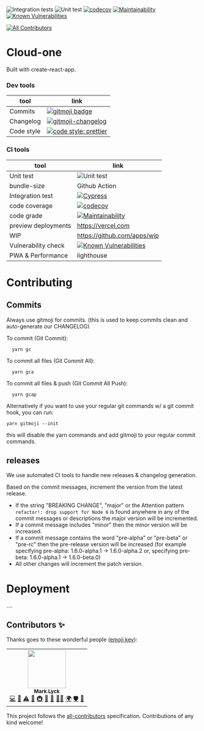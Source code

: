 ![Integration tests](https://github.com/MarkLyck/test-pwa/workflows/Integration%20tests/badge.svg)
![Unit test](https://github.com/MarkLyck/test-pwa/workflows/Unit%20test/badge.svg)
[![codecov](https://codecov.io/gh/MarkLyck/test-pwa/branch/main/graph/badge.svg?token=G5RYDGL8TI)](https://codecov.io/gh/MarkLyck/test-pwa)
[![Maintainability](https://api.codeclimate.com/v1/badges/689a3c0ed7e7bdedb26b/maintainability)](https://codeclimate.com/github/MarkLyck/test-pwa/maintainability)
[![Known Vulnerabilities](https://snyk.io/test/github/MarkLyck/test-pwa/badge.svg)](https://snyk.io/test/github/MarkLyck/test-pwa)

<!-- ALL-CONTRIBUTORS-BADGE:START - Do not remove or modify this section -->

[![All Contributors](https://img.shields.io/badge/all_contributors-1-orange.svg?style=flat-square)](#contributors-)

<!-- ALL-CONTRIBUTORS-BADGE:END -->

# Cloud-one

Built with create-react-app.

### Dev tools

| tool       | link                                                                                                                                           |
| ---------- | ---------------------------------------------------------------------------------------------------------------------------------------------- |
| Commits    | [![gitmoji badge](https://img.shields.io/badge/gitmoji-%20😜%20😍-FFDD67.svg?style=flat-square)](https://github.com/carloscuesta/gitmoji)      |
| Changelog  | [![gitmoji-changelog](https://img.shields.io/badge/Changelog-gitmoji-brightgreen.svg)](https://github.com/frinyvonnick/gitmoji-changelog)      |
| Code style | [![code style: prettier](https://img.shields.io/badge/code_style-prettier-ff69b4.svg?style=flat-square)](https://github.com/prettier/prettier) |

### CI tools

| tool                | link                                                                                                                                                               |
| ------------------- | ------------------------------------------------------------------------------------------------------------------------------------------------------------------ |
| Unit test           | ![Unit test](https://github.com/MarkLyck/test-pwa/workflows/Unit%20test/badge.svg)                                                                                 |
| bundle-size         | Github Action                                                                                                                                                      |
| Integration test    | [![Cypress](https://img.shields.io/badge/cypress-dashboard-brightgreen.svg)](https://dashboard.cypress.io/projects/548hkt/analytics/runs-over-time)                |
| code coverage       | [![codecov](https://codecov.io/gh/MarkLyck/test-pwa/branch/main/graph/badge.svg?token=G5RYDGL8TI)](https://codecov.io/gh/MarkLyck/test-pwa)                        |
| code grade          | [![Maintainability](https://api.codeclimate.com/v1/badges/689a3c0ed7e7bdedb26b/maintainability)](https://codeclimate.com/github/MarkLyck/test-pwa/maintainability) |
| preview deployments | https://vercel.com                                                                                                                                                 |
| WIP                 | https://github.com/apps/wip                                                                                                                                        |
| Vulnerability check | [![Known Vulnerabilities](https://snyk.io/test/github/MarkLyck/test-pwa/badge.svg)](https://snyk.io/test/github/MarkLyck/test-pwa)                                 |
| PWA & Performance   | lighthouse                                                                                                                                                         |

# Contributing

## Commits

Always use gitmoji for commits. (this is used to keep commits clean and auto-generate our CHANGELOG)

To commit (Git Commit):

```
  yarn gc
```

To commit all files (Git Commit All):

```
  yarn gca
```

To commit all files & push (Git Commit All Push):

```
  yarn gcap
```

Alternatively if you want to use your regular git commands w/ a git commit hook, you can run:

```
yarn gitmoji --init
```

this will disable the yarn commands and add gitmoji to your regular commit commands.

## releases

We use automated CI tools to handle new releases & changelog generation.

Based on the commit messages, increment the version from the latest release.

- If the string "BREAKING CHANGE", "major" or the Attention pattern `refactor!: drop support for Node 6` is found anywhere in any of the commit messages or descriptions the major version will be incremented.
- If a commit message includes "minor" then the minor version will be increased.
- If a commit message contains the word "pre-alpha" or "pre-beta" or "pre-rc" then the pre-release version will be increased
  (for example specifying pre-alpha: 1.6.0-alpha.1 -> 1.6.0-alpha.2 or, specifying pre-beta: 1.6.0-alpha.1 -> 1.6.0-beta.0)
- All other changes will increment the patch version.

# Deployment

....

## Contributors ✨

Thanks goes to these wonderful people ([emoji key](https://allcontributors.org/docs/en/emoji-key)):

<!-- ALL-CONTRIBUTORS-LIST:START - Do not remove or modify this section -->
<!-- prettier-ignore-start -->
<!-- markdownlint-disable -->
<table>
  <tr>
    <td align="center"><a href="http://markdid.it"><img src="https://avatars.githubusercontent.com/u/6841110?v=4?s=100" width="100px;" alt=""/><br /><sub><b>Mark Lyck</b></sub></a><br /><a href="https://github.com/MarkLyck/test-pwa/commits?author=MarkLyck" title="Code">💻</a> <a href="https://github.com/MarkLyck/test-pwa/commits?author=MarkLyck" title="Documentation">📖</a> <a href="https://github.com/MarkLyck/test-pwa/commits?author=MarkLyck" title="Tests">⚠️</a> <a href="#design-MarkLyck" title="Design">🎨</a> <a href="#infra-MarkLyck" title="Infrastructure (Hosting, Build-Tools, etc)">🚇</a> <a href="#maintenance-MarkLyck" title="Maintenance">🚧</a> <a href="#ideas-MarkLyck" title="Ideas, Planning, & Feedback">🤔</a> <a href="#mentoring-MarkLyck" title="Mentoring">🧑‍🏫</a> <a href="#translation-MarkLyck" title="Translation">🌍</a> <a href="#security-MarkLyck" title="Security">🛡️</a> <a href="https://github.com/MarkLyck/test-pwa/pulls?q=is%3Apr+reviewed-by%3AMarkLyck" title="Reviewed Pull Requests">👀</a></td>
  </tr>
</table>

<!-- markdownlint-restore -->
<!-- prettier-ignore-end -->

<!-- ALL-CONTRIBUTORS-LIST:END -->

This project follows the [all-contributors](https://github.com/all-contributors/all-contributors) specification. Contributions of any kind welcome!
